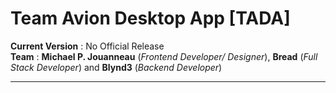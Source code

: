 # Team Avion Desktop App [TADA]
**Current Version** : No Official Release
<br/>
**Team** : **Michael P. Jouanneau** (*Frontend Developer/ Designer*), **Bread** (*Full Stack Developer*) and **Blynd3** (*Backend Developer*)
<hr/>
